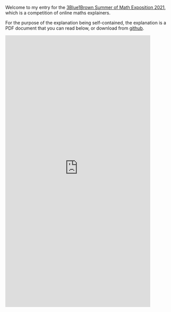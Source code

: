 Welcome to my entry for the [3Blue1Brown Summer of Math Exposition 2021](https://youtu.be/ojjzXyQCzso), which is a competition of online maths explainers.

For the purpose of the explanation being self-contained, the explanation is a PDF document that you can read below, or download from [github](https://raw.githubusercontent.com/SimonKvantdator/SoME1/main/main.pdf).

<embed src="https://simonkvantdator.github.io/SoME1/main.pdf" type="application/pdf" width="90%" height="850px" />
